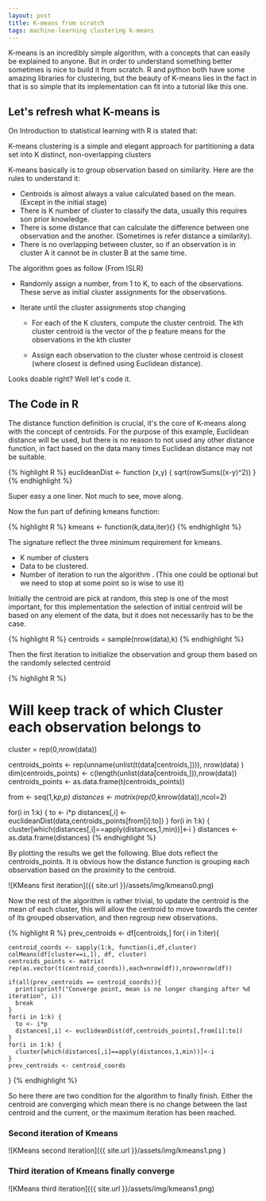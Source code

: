 ```yaml
---
layout: post
title: K-means from scratch
tags: machine-learning clustering k-means
---
```

K-means is an incredibly simple algorithm, with a concepts that can easily be explained to anyone. But in order to understand something better sometimes is nice to build it from scratch. R and python both have some amazing libraries for clustering, but the beauty of K-means lies in the fact in that is so simple that its implementation can fit into a tutorial like this one.

## Let's refresh what K-means is

On Introduction to statistical learning with R is stated that:

  K-means clustering is a simple and elegant approach for partitioning a
  data set into K distinct, non-overlapping clusters

K-means basically is to group observation based on similarity. Here are the rules to understand it:

- Centroids is almost always a value calculated based on the mean. (Except in the initial stage)
- There is K number of cluster to classify the data, usually this requires son prior knowledge.
- There is some distance that can calculate the difference between one observation and the another. (Sometimes is refer distance a similarity).
- There is no overlapping between cluster, so if an observation is in cluster A it cannot be in cluster B at the same time.

The algorithm goes as follow (From ISLR)

-  Randomly assign a number, from 1 to K, to each of the observations. These serve as initial cluster assignments for the observations.

- Iterate until the cluster assignments stop changing
    - For each of the K clusters, compute the cluster centroid. The
    kth cluster centroid is the vector of the p feature means for the
    observations in the kth cluster

    - Assign each observation to the cluster whose centroid is closest
      (where closest is defined using Euclidean distance).


Looks doable right? Well let's code it.

## The Code in R

The distance function definition is crucial, it's the core of K-means along with the concept of centroids. For the purpose of this example, Euclidean distance will be used, but there is no reason to not used any other distance function, in fact based on the data many times Euclidean distance may not be suitable.

{% highlight R %}
  euclideanDist <- function (x,y) {
    sqrt(rowSums((x-y)^2))
  }
{% endhighlight %}

Super easy a one liner. Not much to see, move along.

Now the fun part of defining kmeans function:

{% highlight R %}
  kmeans <- function(k,data,iter){}
{% endhighlight %}

The signature reflect the three minimum requirement for kmeans.

- K number of clusters
- Data to be clustered.
- Number of iteration to run the algorithm . (This one could be optional but we need to stop at some point so is wise to use it)

Initially the centroid are pick at random, this step is one of the most important, for this implementation the selection of initial centroid will be based on any element of the data, but it does not necessarily has to be the case.

{% highlight R %}
  centroids = sample(nrow(data),k)
{% endhighlight %}

Then the first iteration to initialize the observation and group them based on the randomly selected centroid

{% highlight R %}
  # Will keep track of which Cluster each observation belongs to
  cluster = rep(0,nrow(data))

  centroids_points <- rep(unname(unlist(t(data[centroids,]))), nrow(data) )
  dim(centroids_points) <- c(length(unlist(data[centroids,])),nrow(data))
  centroids_points <- as.data.frame(t(centroids_points))

  from <- seq(1,k*p,p)
  distances <- matrix(rep(0,k*nrow(data)),ncol=2)

  for(i in 1:k) {
    to <- i*p
    distances[,i] <- euclideanDist(data,centroids_points[from[i]:to])
  }
  for(i in 1:k) {
    cluster[which(distances[,i]==apply(distances,1,min))]<-i
  }
  distances <- as.data.frame(distances)
{% endhighlight %}

By plotting the results we get the following. Blue dots reflect the centroids_points. It is obvious how the distance function is grouping each observation based on the proximity to the centroid.

![KMeans first iteration]({{ site.url }}/assets/img/kmeans0.png)

Now the rest of the algorithm is rather trivial, to update the centroid is the mean of each cluster, this will allow the centroid to move towards the center of its grouped observation, and then regroup new observations.

{% highlight R %}
prev_centroids <- df[centroids,]
  for( i in 1:iter){

    centroid_coords <- sapply(1:k, function(i,df,cluster) colMeans(df[cluster==i,]), df, cluster)
    centroids_points <- matrix( rep(as.vector(t(centroid_coords)),each=nrow(df)),nrow=nrow(df))

    if(all(prev_centroids == centroid_coords)){
      print(sprintf("Converge point, mean is no longer changing after %d iteration", i))
      break
    }
    for(i in 1:k) {
      to <- i*p
      distances[,i] <- euclideanDist(df,centroids_points[,from[i]:to])
    }
    for(i in 1:k) {
      cluster[which(distances[,i]==apply(distances,1,min))]<-i
    }
    prev_centroids <- centroid_coords

  }
{% endhighlight %}

So here there are two condition for the algorithm to finally finish. Either the centroid are converging which mean there is no change between the last centroid and the current, or the maximum iteration has been reached.

### Second iteration of Kmeans

![KMeans second iteration]({{ site.url }}/assets/img/kmeans1.png )

### Third iteration of Kmeans finally converge

![KMeans third iteration]({{ site.url }}/assets/img/kmeans1.png)

